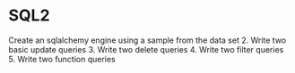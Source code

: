 # SQL2
Create an sqlalchemy engine using a sample from the data set 2. Write two basic update queries 3. Write two delete queries 4. Write two filter queries 5. Write two function queries
